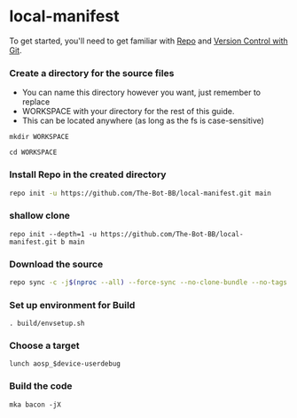 # local-manifest

To get started, you'll need to get
familiar with [Repo](https://source.android.com/source/using-repo.html) and [Version Control with Git](https://source.android.com/source/version-control.html).
### Create a directory for the source files

* You can name this directory however you want, just remember to replace
* WORKSPACE with your directory for the rest of this guide.
* This can be located anywhere (as long as the fs is case-sensitive)
```
mkdir WORKSPACE
```
```
cd WORKSPACE
```

### Install Repo in the created directory
```bash
repo init -u https://github.com/The-Bot-BB/local-manifest.git main
```
### shallow clone
```
repo init --depth=1 -u https://github.com/The-Bot-BB/local-manifest.git b main
```

### Download the source
```bash
repo sync -c -j$(nproc --all) --force-sync --no-clone-bundle --no-tags
```

### Set up environment for Build
```
. build/envsetup.sh
```
### Choose a target
```
lunch aosp_$device-userdebug
```
### Build the code
```
mka bacon -jX
```

